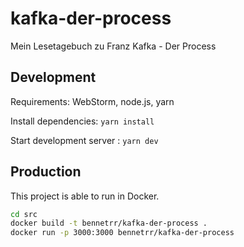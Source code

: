 # kafka-der-process
Mein Lesetagebuch zu Franz Kafka - Der Process

## Development
Requirements: WebStorm, node.js, yarn

Install dependencies: `yarn install`

Start development server : `yarn dev`

## Production
This project is able to run in Docker.

```bash
cd src
docker build -t bennetrr/kafka-der-process .
docker run -p 3000:3000 bennetrr/kafka-der-process
```
